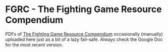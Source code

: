 # FGRC - The Fighting Game Resource Compendium

PDFs of [The Fighting Game Resource Compendium](https://docs.google.com/document/d/1Va7hiR0_qo38PTbXdP2trrlK42Nm3j-Fws0nH312DXo/edit?usp=sharing) occasionally (manually) uploaded here just as a bit of a lazy fail-safe.
Always check the Google Doc for the most recent version.
